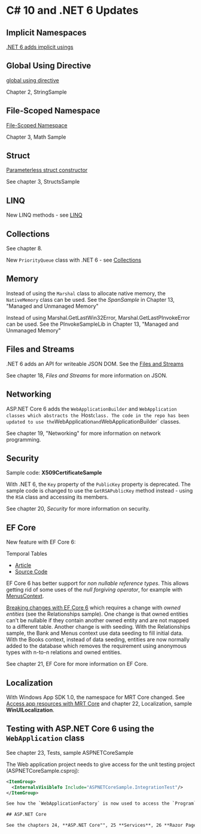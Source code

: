 # C# 10 and .NET 6 Updates

## Implicit Namespaces

[.NET 6 adds implicit usings](https://learn.microsoft.com/dotnet/core/project-sdk/overview#implicit-using-directives?WT.mc_id=DT-MVP-10160)

## Global Using Directive

[global using directive](https://learn.microsoft.com/dotnet/csharp/language-reference/proposals/csharp-10.0/globalusingdirective?WT.mc_id=DT-MVP-10160)

Chapter 2, StringSample

## File-Scoped Namespace

[File-Scoped Namespace](https://github.com/dotnet/csharplang/issues/137)

Chapter 3, Math Sample

## Struct

[Parameterless struct constructor](https://github.com/dotnet/csharplang/issues/99)

See chapter 3, StructsSample

## LINQ

New LINQ methods - see [LINQ](1_CS/LINQ/Readme.md)

## Collections

See chapter 8.

New `PriorityQueue` class with .NET 6 - see [Collections](1_CS/Collections/Readme.md)

## Memory

Instead of using the `Marshal` class to allocate native memory, the `NativeMemory` class can be used. See the *SpanSample* in Chapter 13, "Managed and Unmanaged Memory"

Instead of using Marshal.GetLastWin32Error, Marshal.GetLastPInvokeError can be used. See the PInvokeSampleLib in Chapter 13, "Managed and Unmanaged Memory"

## Files and Streams

.NET 6 adds an API for writeable JSON DOM. See the [Files and Streams](2_Libs/FilesAndStreams/Readme.md)

See chapter 18, *Files and Streams* for more information on JSON.

## Networking

ASP.NET Core 6 adds the `WebApplicationBuilder` and `WebApplication classes which abstracts the `Host` class. The code in the repo has been updated to use the `WebApplication` and `WebApplicationBuilder` classes.

See chapter 19, "Networking" for more information on network programming.

## Security

Sample code: **X509CertificateSample**

With .NET 6, the `Key` property of the `PublicKey` property is deprecated. The sample code is changed to use the `GetRSAPublicKey` method instead - using the `RSA` class and accessing its members.

See chapter 20, *Security* for more information on security.

## EF Core

New feature with EF Core 6:

Temporal Tables

* [Article](https://csharp.christiannagel.com/2022/01/31/efcoretemporaltables/)
* [Source Code](https://github.com/ProfessionalCSharp/ProfessionalCSharp2021/blob/main/5_More/EFCore/TemporalTableSample)

EF Core 6 has better support for *non nullable reference types*. This allows getting rid of some uses of the *null forgiving operator*, for example with [MenusContext](https://github.com/ProfessionalCSharp/ProfessionalCSharp2021/blob/main/2_Libs/EFCore/Relationships/Menus/MenusContext.cs).

[Breaking changes with EF Core 6](https://docs.microsoft.com/en-us/ef/core/what-is-new/ef-core-6.0/breaking-changes) which requires a change with *owned entities* (see the Relationships sample). 
One change is that owned entities can't be nullable if they contain another owned entity and are not mapped to a different table. 
Another change is with seeding. With the Relationships sample, the Bank and Menus context use data seeding to fill initial data. With the Books context, instead of data seeding, entities are now normally added to the database which removes the requirement using anonymous types with n-to-n relations and owned entities.

See chapter 21, EF Core for more information on EF Core.

## Localization

With Windows App SDK 1.0, the namespace for MRT Core changed. See [Access app resources with MRT Core](https://docs.microsoft.com/windows/apps/windows-app-sdk/mrtcore/mrtcore-overview#access-app-resources-with-mrt-core) and chapter 22, Localization, sample **WinUILocalization**.

## Testing with ASP.NET Core 6 using the `WebApplication` class

See chapter 23, Tests, sample ASPNETCoreSample

The Web application project needs to give access for the unit testing project (ASPNETCoreSample.csproj):

```xml
<ItemGroup>
  <InternalsVisibleTo Include="ASPNETCoreSample.IntegrationTest"/>
</ItemGroup>

See how the `WebApplicationFactory` is now used to access the `Program` class from the ASP.NET Core project in the test project *ASPNETCoreSample.IntegrationTest*

## ASP.NET Core

See the chapters 24, **ASP.NET Core"", 25 **Services**, 26 **Razor Pages and MVC**, and 27, **Blazor** for changes replacing the `Startup` class with top-level statements and the new `WebApplicationBuilder` class.
